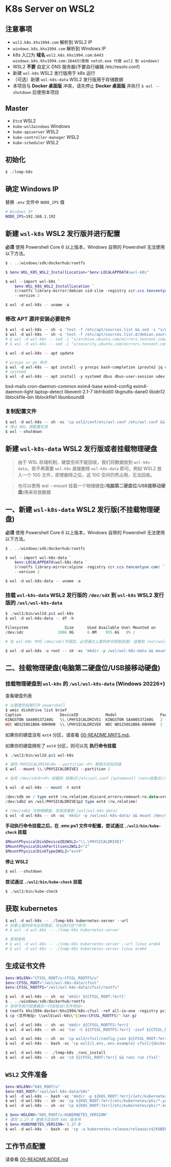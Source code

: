 # K8s Server on WSL2

## 注意事项

* `wsl2.k8s.khs1994.com` 解析到 WSL2 IP
* `windows.k8s.khs1994.com` 解析到 Windows IP
* k8s 入口为 **域名** `wsl2.k8s.khs1994.com:6443` `windows.k8s.khs1994.com:16443(使用 netsh.exe 代理 wsl2 到 windows)`
* WSL2 **不要** 自定义 DNS 服务器(不要自行编辑 /etc/resolv.conf)
* 新建 `wsl-k8s` WSL2 发行版用于 k8s 运行
* （可选）新建 `wsl-k8s-data` WSL2 发行版用于存储数据
* 本项目与 **Docker 桌面版** 冲突，请先停止 **Docker 桌面版** 并执行 `$ wsl --shutdown` 后使用本项目

## Master

* `Etcd` WSL2
* `kube-wsl2windows` Windows
* `kube-apiserver` WSL2
* `kube-controller-manager` WSL2
* `kube-scheduler` WSL2

## 初始化

```powershell
$ ./lnmp-k8s
```

## 确定 Windows IP

替换 `.env` 文件中 `NODE_IPS` 值

```bash
# Windows IP
NODE_IPS=192.168.1.192
```

## 新建 `wsl-k8s` WSL2 发行版并进行配置

**必须** 使用 Powershell Core 6 以上版本，Windows 自带的 Powershell 无法使用以下方法。

```powershell
$ . ../windows/sdk/dockerhub/rootfs

$ $env:WSL_K8S_WSL2_InstallLocation="$env:LOCALAPPDATA\wsl-k8s"

$ wsl --import wsl-k8s `
    $env:WSL_K8S_WSL2_InstallLocation `
    $(rootfs library-mirror/debian sid-slim -registry ccr.ccs.tencentyun.com) `
    --version 2

$ wsl -d wsl-k8s -- uname -a
```

### 修改 APT 源并安装必要软件

```powershell
$ wsl -d wsl-k8s -- sh -c 'test -f /etc/apt/sources.list && sed -i "s/deb.debian.org/mirrors.tencent.com/g" /etc/apt/sources.list || true'
$ wsl -d wsl-k8s -- sh -c 'test -f /etc/apt/sources.list.d/debian.sources && sed -i "s/deb.debian.org/mirrors.tencent.com/g" /etc/apt/sources.list.d/debian.sources || true'
# $ wsl -d wsl-k8s -- sed -i "s/archive.ubuntu.com/mirrors.tencent.com/g" /etc/apt/sources.list
# $ wsl -d wsl-k8s -- sed -i "s/security.ubuntu.com/mirrors.tencent.com/g" /etc/apt/sources.list

$ wsl -d wsl-k8s -- apt update

# procps => ps 命令
$ wsl -d wsl-k8s -- apt install -y procps bash-completion iproute2 jq curl vim fdisk net-tools
# systemd
$ wsl -d wsl-k8s -- apt install -y systemd dbus dbus-user-session udev
```

bsd-mailx cron-daemon-common exim4-base exim4-config exim4-daemon-light laptop-detect libevent-2.1-7 libfribidi0 libgnutls-dane0 libidn12 liblockfile-bin liblockfile1
  libunbound8

### 复制配置文件

```powershell
$ wsl -d wsl-k8s -- sh -xc 'cp wsl2/conf/etc/wsl.conf /etc/wsl.conf && cat /etc/wsl.conf'
# 停止 WSL 使配置生效
$ wsl --shutdown
```

## 新建 `wsl-k8s-data` WSL2 发行版或者挂载物理硬盘

> 由于 WSL 存储机制，硬盘空间不能回收，我们将数据放到 `wsl-k8s-data`，若不再需要 `wsl-k8s` 直接删除 `wsl-k8s-data` 即可。例如 WSL2 放入一个 10G 文件，即使删除之后，这 10G 空间仍然占用，无法回收。

> 也可以使用 wsl --mount 挂载一个物理硬盘(**电脑第二硬盘位**/**USB接移动硬盘**)用来存放数据

## 一、新建 `wsl-k8s-data` WSL2 发行版(不挂载物理硬盘)

**必须** 使用 Powershell Core 6 以上版本，Windows 自带的 Powershell 无法使用以下方法。

```powershell
$ . ../windows/sdk/dockerhub/rootfs

$ wsl --import wsl-k8s-data `
    $env:LOCALAPPDATA\wsl-k8s-data `
    $(rootfs library-mirror/alpine -registry ccr.ccs.tencentyun.com) `
    --version 2

$ wsl -d wsl-k8s-data -- uname -a
```

### 挂载 `wsl-k8s-data` WSL2 发行版的 `/dev/sdX` 到 `wsl-k8s` WSL2 发行版的 `/wsl/wsl-k8s-data`

```powershell
$ ./wsl2/bin/wsl2d.ps1 wsl-k8s
$ wsl -d wsl-k8s-data -- df -h

Filesystem                Size      Used Available Use% Mounted on
/dev/sdc               1006.9G      6.0M    955.6G   0% /

# 在 wsl-k8s 中将 /dev/sdc(不固定，必须通过上面的命令获取该值) 挂载到 /wsl/wsl-k8s-data

$ wsl -d wsl-k8s -u root -- sh -xc 'mkdir -p /wsl/wsl-k8s-data && mount /dev/sdX /wsl/wsl-k8s-data'
```

## 二、挂载物理硬盘(电脑第二硬盘位/USB接移动硬盘)

### 挂载物理硬盘到 `wsl-k8s` 的 `/wsl/wsl-k8s-data` (Windows 20226+)

查看硬盘列表

```powershell
# 以管理员权限打开 powershell
$ wmic diskdrive list brief
Caption                 DeviceID            Model                   Partitions  Size
KINGSTON SA400S37240G   \\.\PHYSICALDRIVE1  KINGSTON SA400S37240G   2           240054796800
WDC WDS250G1B0A-00H9H0  \\.\PHYSICALDRIVE0  WDC WDS250G1B0A-00H9H0  2           250056737280
```

如果你的硬盘没有 `ext4` 分区，请查看 [00-README.MKFS.md](00-README.MKFS.md)。

如果你的硬盘拥有了 `ext4` 分区，则可以先 **执行命令挂载**

```powershell
$ ./wsl2/bin/wsl2d.ps1 wsl-k8s

# 请将 PHYSICALDRIVE<N> --partition <P> 替换为实际的值
$ wsl --mount \\.\PHYSICALDRIVE1 --partition 2

# 会将 /dev/sd<X><P> 挂载到 挂载点(/etc/wsl.conf [automount] root=挂载点)/wsl/PHYSICALDRIVE<N>p<P>

$ wsl -d wsl-k8s -- mount -t ext4

/dev/sdb on / type ext4 (rw,relatime,discard,errors=remount-ro,data=ordered)
/dev/sdb2 on /wsl/PHYSICALDRIVE1p2 type ext4 (rw,relatime)

# /dev/sdb2 为物理硬盘，将其挂载到 /wsl/wsl-k8s-data/
$ wsl -d wsl-k8s -- sh -xc 'mkdir -p /wsl/wsl-k8s-data/ && mount /dev/sdb2 /wsl/wsl-k8s-data/'
```

**手动执行命令挂载之后，在 .env.ps1 文件中配置，尝试通过 `./wsl2/bin/kube-check` 挂载**

```powershell
$MountPhysicalDiskDeviceID2WSL2="\\.\PHYSICALDRIVE1"
$MountPhysicalDiskPartitions2WSL2="2"
$MountPhysicalDiskType2WSL2="ext4"
```

**停止 WSL2**

```powershell
$ wsl --shutdown
```

**尝试通过 `./wsl2/bin/kube-check` 挂载**

```powershell
$ ./wsl2/bin/kube-check
```

## 获取 kubernetes

```powershell
$ wsl -d wsl-k8s -- ./lnmp-k8s kubernetes-server --url
# 如果上面的命令出现错误，可以执行这个命令
# $ wsl -d wsl-k8s -- ./lnmp-k8s kubernetes-server

# 其他架构
# $ wsl -d wsl-k8s -- ./lnmp-k8s kubernetes-server --url linux arm64
# $ wsl -d wsl-k8s -- ./lnmp-k8s kubernetes-server linux arm64
```

## 生成证书文件

```powershell
$env:WSLENV="CFSSL_ROOT/u:CFSSL_ROOTFS/u"
$env:CFSSL_ROOT="/wsl/wsl-k8s-data/cfssl"
$env:CFSSL_ROOTFS="/wsl/wsl-k8s-data/cfssl/rootfs"

$ wsl -d wsl-k8s -- sh -xc 'mkdir ${CFSSL_ROOT:?err}'
$ . ../windows/sdk/dockerhub/rootfs
# 该命令执行结果最后一行会给出<文件地址>
$ rootfs khs1994-docker/khs1994/k8s-cfssl -ref all-in-one -registry pcit-docker.pkg.coding.net
$ cp <文件地址> \\wsl$\wsl-k8s\"${env:CFSSL_ROOTFS}".tar.gz

$ wsl -d wsl-k8s -- sh -xc 'mkdir ${CFSSL_ROOTFS:?err}'
$ wsl -d wsl-k8s -- sh -xc 'tar -C ${CFSSL_ROOTFS:?err} -zxvf ${CFSSL_ROOTFS:?err}.tar.gz'

$ wsl -d wsl-k8s -- sh -xc 'cp wsl2/cfssl/config.json ${CFSSL_ROOT:?err}/'
$ wsl -d wsl-k8s -- bash -xc 'cp wsl2/{.env,.env.example} cfssl/{docker-entrypoint.sh,kube-scheduler.config.yaml} ${CFSSL_ROOTFS:?err}/'

$ wsl -d wsl-k8s -- ./lnmp-k8s _runc_install
$ wsl -d wsl-k8s -- sh -xc 'cd ${CFSSL_ROOT:?err} && runc run cfssl'
```

## `WSL2` 文件准备

```powershell
$env:WSLENV="K8S_ROOT/u"
$env:K8S_ROOT="/wsl/wsl-k8s-data/k8s"
$ wsl -d wsl-k8s -- bash -xc 'mkdir -p ${K8S_ROOT:?err}/{etc/kubernetes/pki,bin}'
$ wsl -d wsl-k8s -- sh -xc 'cp ${K8S_ROOT:?err}/etc/kubernetes/pki/*.yaml       ${K8S_ROOT:?err}/etc/kubernetes'
$ wsl -d wsl-k8s -- sh -xc 'cp ${K8S_ROOT:?err}/etc/kubernetes/pki/*.kubeconfig ${K8S_ROOT:?err}/etc/kubernetes'

$ $env:WSLENV="K8S_ROOT/u:KUBERNETES_VERSION"
# 请将 1.27.0 替换为实际的 k8s 版本号
$ $env:KUBERNETES_VERSION='1.27.0'
$ wsl -d wsl-k8s -- bash -xc 'cp -a kubernetes-release/release/v${KUBERNETES_VERSION}-linux-amd64/kubernetes/server/bin/kube-{apiserver,controller-manager,scheduler} ${K8S_ROOT:?err}/bin'
```

## 工作节点配置

请查看 [00-README.NODE.md](00-README.NODE.md)
